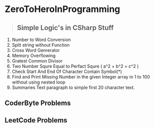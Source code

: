 # ZeroToHeroInProgramming

> ## Simple Logic's in CSharp Stuff

1. Number to Word Conversion
1. Split string without Function
1. Cross Word Genrerator
1. Memory Overflowing
1. Gratest Common Divisor
1. Two Number Squre Equal to Perfact Squre ( a^2 + b^2 = c^2 )
1. Check Start And End Of Character Contain Symbol(*)
1. Find and Print Missing Number in the given Integer array in 1 to 100 without using nested loop
1. Summaries Text paragraph to simple first 20 character text.

## CoderByte Problems

## LeetCode Problems

